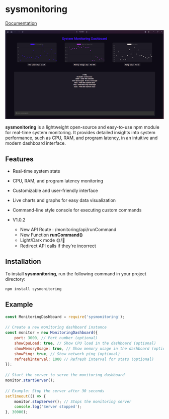 # sysmonitoring

[Documentation](https://sheita.gitbook.io/sysmonitoring)

![Monitoring Dashboard](sysmonitoring.png)

**sysmonitoring** is a lightweight open-source and easy-to-use npm module for real-time system monitoring. It provides detailed insights into system performance, such as CPU, RAM, and program latency, in an intuitive and modern dashboard interface.

## Features

- Real-time system stats
- CPU, RAM, and program latency monitoring
- Customizable and user-friendly interface
- Live charts and graphs for easy data visualization
- Command-line style console for executing custom commands

- V1.0.2
    - New API Route : /monitoring/api/runCommand
    - New Function **runCommand()**
    - Light/Dark mode 🌞/🌙
    - Redirect API calls if they're incorrect

## Installation

To install **sysmonitoring**, run the following command in your project directory:

```bash
npm install sysmonitoring
```
## Example

```javascript
const MonitoringDashboard = require('sysmonitoring');

// Create a new monitoring dashboard instance
const monitor = new MonitoringDashboard({
    port: 3000, // Port number (optional)
    showCpuLoad: true, // Show CPU load in the dashboard (optional)
    showMemoryUsage: true, // Show memory usage in the dashboard (optional)
    showPing: true, // Show network ping (optional)
    refreshInterval: 1000 // Refresh interval for stats (optional)
});

// Start the server to serve the monitoring dashboard
monitor.startServer();

// Example: Stop the server after 30 seconds
setTimeout(() => {
    monitor.stopServer(); // Stops the monitoring server
    console.log('Server stopped');
}, 30000);
```

